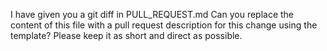 I have given you a git diff in PULL_REQUEST.md
Can you replace the content of this file with a pull request description for this change using the template?
Please keep it as short and direct as possible.
